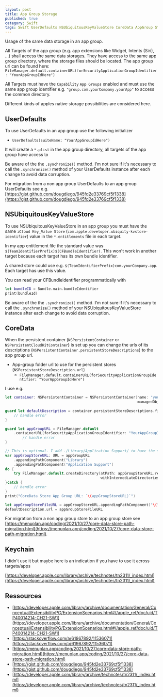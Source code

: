 ```yaml
---
layout: post
title: App Group Storage
published: true
category: Swift
tags: Swift UserDefaults NSUbiquitousKeyValueStore CoreData AppGroup Storage
---
```




Usage of the same data storage in an app group.

All Targets of the app group (e.g. app extensions like Widget, Intents (Siri), ...) shall access the same data storages.
They have access to the same app group directory, where the storage files should be located. The app group url can be found here: `FileManager.default.containerURL(forSecurityApplicationGroupIdentifier: "YourAppGroupIdHere")`

All Targets must have the `Capability` `App Groups` enabled and must use the same app group identifier e.g. `"group.com.yourCompany.yourApp"` to access the common directory.

Different kinds of apples native storage possibilities are considered here.



## UserDefaults

To use UserDefaults in an app group use the following initializer

- `UserDefaults(suiteName: "YourAppGroupIdHere")`

It will create a `*.plist` in the app group directory, all targets of the app group have access to

Be aware of the the `.synchronize()` method. I'm not sure if it's necessary to call the `.synchronize()` method of your UserDefaults instance after each change to avoid data corruption.

For migration from a non app group UserDefaults to an app group UserDefaults see e.g. [https://gist.github.com/dougdiego/945fd2e33769cf5f1338](https://gist.github.com/dougdiego/945fd2e33769cf5f1338)



## NSUbiquitousKeyValueStore

To use NSUbiquitousKeyValueStore in an app group you must have the same `iCloud Key_Value Store` (`com.apple.developer.ubiquity-kvstore-identifier`) value in the `*.entitlements` file in each target.

In my app entitlement file the standard value was
`$(TeamIdentifierPrefix)$(CFBundleIdentifier)`. This won't work in another target because each target has its own bundle identifier. 

A shared store could use e.g. `$(TeamIdentifierPrefix)com.yourCompany.app`. Each target has use this value.

You can read your CFBundleIdentifier programmatically with 
```swift
let bundleID = Bundle.main.bundleIdentifier
print(bundleId)
```


Be aware of the the `.synchronize()` method. I'm not sure if it's necessary to call the `.synchronize()` method of your NSUbiquitousKeyValueStore instance after each change to avoid data corruption.



## CoreData

When the persistent container (`NSPersistentContainer` or `NSPersistentCloudKitContainer`) is set up you can change the urls of its descriptions (`NSPersistentContainer.persistentStoreDescriptions`) to the app group url.

- App-group folder url to use for the persistent stores (`NSPersistentStoreDescription.url`)
    - `FileManager.default.containerURL(forSecurityApplicationGroupIdentifier: "YourAppGroupIdHere")`

I use e.g. 
 
```swift 
let container: NSPersistentContainer = NSPersistentContainer(name: "yourDataModelName",
                                                             managedObjectModel: yourDataModel)
                                                            
guard let defaultDescription = container.persistentStoreDescriptions.first else {
    // handle error
}

guard let appGroupURL = FileManager.default
    .containerURL(forSecurityApplicationGroupIdentifier: "YourAppGroupId") else {
        // handle error
}

// This is optional. I add ./Library/Application Support/ to have the same structure as in the app sandbox
var appGroupStoreURL: URL = appGroupURL
    .appendingPathComponent("Library")
    .appendingPathComponent("Application Support")
do {
    try FileManager.default.createDirectory(atPath: appGroupStoreURL.relativePath,
                                            withIntermediateDirectories: true)
}catch {
    // handle error
}
print("CoreData Store App Group URL: `\(appGroupStoreURL)`")

let appGroupStoreFileURL = appGroupStoreURL.appendingPathComponent("\("yourDataModelName")_private.sqlite")
defaultDescription.url = appGroupStoreFileURL
```


For migration from a non app group store to an app group store see [https://menuplan.app/coding/2021/10/27/core-data-store-path-migration.html](https://menuplan.app/coding/2021/10/27/core-data-store-path-migration.html).


## Keychain

I didn't use it but maybe here is an indication if you have to use it across targets/apps

[https://developer.apple.com/library/archive/technotes/tn2311/_index.html](https://developer.apple.com/library/archive/technotes/tn2311/_index.html)


## Ressources
- [https://developer.apple.com/library/archive/documentation/General/Conceptual/ExtensibilityPG/ExtensionScenarios.html#//apple_ref/doc/uid/TP40014214-CH21-SW1](https://developer.apple.com/library/archive/documentation/General/Conceptual/ExtensibilityPG/ExtensionScenarios.html#//apple_ref/doc/uid/TP40014214-CH21-SW1)
- [https://stackoverflow.com/a/61967892/11536071](https://stackoverflow.com/a/61967892/11536071)
- [https://menuplan.app/coding/2021/10/27/core-data-store-path-migration.html](https://menuplan.app/coding/2021/10/27/core-data-store-path-migration.html)
- [https://gist.github.com/dougdiego/945fd2e33769cf5f1338](https://gist.github.com/dougdiego/945fd2e33769cf5f1338)
- [https://developer.apple.com/library/archive/technotes/tn2311/_index.html](https://developer.apple.com/library/archive/technotes/tn2311/_index.html)

